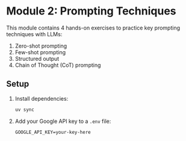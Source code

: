 # Module 2: Prompting Techniques

This module contains 4 hands-on exercises to practice key prompting techniques with LLMs:

1. Zero-shot prompting
2. Few-shot prompting
3. Structured output
4. Chain of Thought (CoT) prompting

## Setup

1. Install dependencies:
   ```sh
   uv sync
   ```
2. Add your Google API key to a `.env` file:
   ```env
   GOOGLE_API_KEY=your-key-here
   ```
